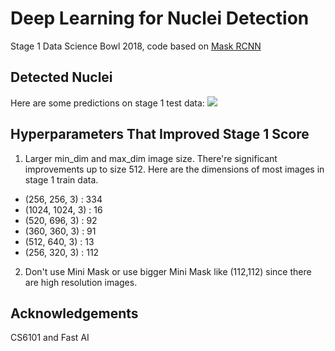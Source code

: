 # Deep Learning for Nuclei Detection
Stage 1 Data Science Bowl 2018, code based on [Mask RCNN](https://github.com/matterport/Mask_RCNN)

## Detected Nuclei
Here are some predictions on stage 1 test data:
![](https://i.imgur.com/uxx13ag.png)

## Hyperparameters That Improved Stage 1 Score
1. Larger min_dim and max_dim image size. There're significant improvements up to size 512. Here are the dimensions of most images in stage 1 train data.
  * (256, 256, 3) : 334
  * (1024, 1024, 3) : 16
  * (520, 696, 3) : 92
  * (360, 360, 3) : 91
  * (512, 640, 3) : 13
  * (256, 320, 3) : 112

2. Don't use Mini Mask or use bigger Mini Mask like (112,112) since there are high resolution images.
## Acknowledgements
CS6101 and Fast AI
